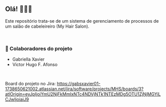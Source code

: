 ## Olá! 👋🏼😀

Este repositório trata-se de um sistema de gerenciamento de processos de um salão de cabeleireiro (My Hair Salon). 

<br>

### 👥 Colaboradores do projeto
- Gabriella Xavier
- Victor Hugo F. Afonso

<br>

Board do projeto no Jira: https://gabsxavier01-1738650621002.atlassian.net/jira/software/projects/MHS/boards/3?atlOrigin=eyJpIjoiYmU2NjFkMmIxNTc4NDVjNTk1NTEzMDg5OTU1ZjNjMGYiLCJwIjoiaiJ9